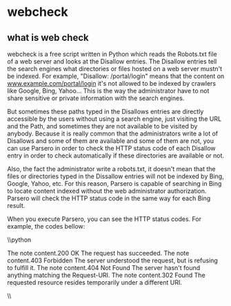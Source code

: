 # webcheck
## what is web check

webcheck is a free script written in Python which reads the Robots.txt file of a web server and looks at the Disallow entries. The Disallow entries tell the search engines what directories or files hosted on a web server mustn't be indexed. For example, "Disallow: /portal/login" means that the content on www.example.com/portal/login it's not allowed to be indexed by crawlers like Google, Bing, Yahoo... This is the way the administrator have to not share sensitive or private information with the search engines.

But sometimes these paths typed in the Disallows entries are directly accessible by the users without using a search engine, just visiting the URL and the Path, and sometimes they are not available to be visited by anybody. Because it is really common that the administrators write a lot of Disallows and some of them are available and some of them are not, you can use Parsero in order to check the HTTP status code of each Disallow entry in order to check automatically if these directories are available or not.

Also, the fact the administrator write a robots.txt, it doesn't mean that the files or directories typed in the Dissallow entries will not be indexed by Bing, Google, Yahoo, etc. For this reason, Parsero is capable of searching in Bing to locate content indexed without the web administrator authorization. Parsero will check the HTTP status code in the same way for each Bing result.

When you execute Parsero, you can see the HTTP status codes. For example, the codes bellow:

\\\python

The note content.200 OK          The request has succeeded.
The note content.403 Forbidden   The server understood the request, but is refusing to fulfill it.
The note content.404 Not Found   The server hasn't found anything matching the Request-URI.
The note content.302 Found       The requested resource resides temporarily under a different URI.

\\\


